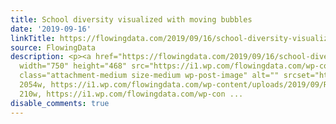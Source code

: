 ```yaml
---
title: School diversity visualized with moving bubbles
date: '2019-09-16'
linkTitle: https://flowingdata.com/2019/09/16/school-diversity-visualized-with-moving-bubbles/
source: FlowingData
description: <p><a href="https://flowingdata.com/2019/09/16/school-diversity-visualized-with-moving-bubbles/"><img
  width="750" height="468" src="https://i1.wp.com/flowingdata.com/wp-content/uploads/2019/09/Racial-diversity-in-schools.png?fit=750%2C468&amp;ssl=1"
  class="attachment-medium size-medium wp-post-image" alt="" srcset="https://i1.wp.com/flowingdata.com/wp-content/uploads/2019/09/Racial-diversity-in-schools.png?w=2054&amp;ssl=1
  2054w, https://i1.wp.com/flowingdata.com/wp-content/uploads/2019/09/Racial-diversity-in-schools.png?resize=210%2C131&amp;ssl=1
  210w, https://i1.wp.com/flowingdata.com/wp-con ...
disable_comments: true
---
```

<p><a href="https://flowingdata.com/2019/09/16/school-diversity-visualized-with-moving-bubbles/"><img width="750" height="468" src="https://i1.wp.com/flowingdata.com/wp-content/uploads/2019/09/Racial-diversity-in-schools.png?fit=750%2C468&amp;ssl=1" class="attachment-medium size-medium wp-post-image" alt="" srcset="https://i1.wp.com/flowingdata.com/wp-content/uploads/2019/09/Racial-diversity-in-schools.png?w=2054&amp;ssl=1 2054w, https://i1.wp.com/flowingdata.com/wp-content/uploads/2019/09/Racial-diversity-in-schools.png?resize=210%2C131&amp;ssl=1 210w, https://i1.wp.com/flowingdata.com/wp-con ...